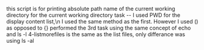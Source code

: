 this script is for printing absolute path name of the current working directory
for the current working directory task -- I used PWD
for the display content list,\n I used the same method as the first. However I used () as opposed to {}
performed the 3rd task using the same concept of echo and ls -l
4-listmorefiles is the same as the list files, only differance was using ls -al
